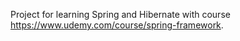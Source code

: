 Project for learning Spring and Hibernate with course https://www.udemy.com/course/spring-framework.